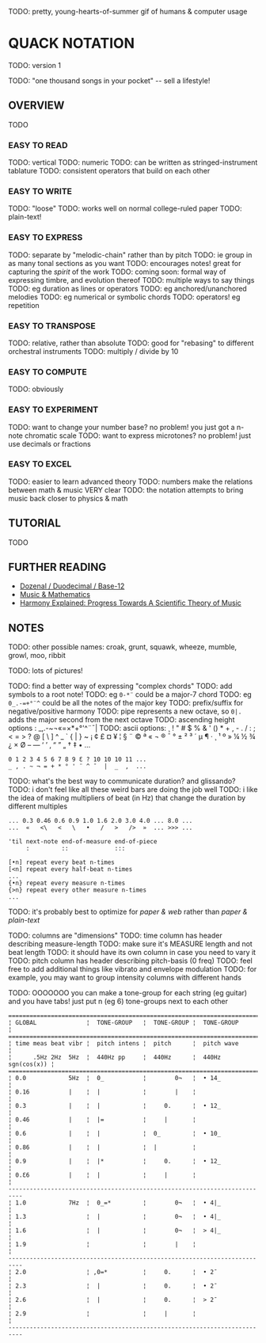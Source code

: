 
TODO: pretty, young-hearts-of-summer gif of humans & computer usage

# QUACK NOTATION

TODO: version 1

TODO: "one thousand songs in your pocket" -- sell a lifestyle!

## OVERVIEW

TODO

### EASY TO READ

TODO: vertical
TODO: numeric
TODO: can be written as stringed-instrument tablature
TODO: consistent operators that build on each other

### EASY TO WRITE

TODO: "loose"
TODO: works well on normal college-ruled paper
TODO: plain-text!

### EASY TO EXPRESS

TODO: separate by "melodic-chain" rather than by pitch
TODO:  ie group in as many tonal sections as you want
TODO: encourages notes! great for capturing the *spirit* of the work
TODO: coming soon: formal way of expressing timbre, and evolution thereof
TODO: multiple ways to say things
TODO:   eg duration as lines or operators
TODO:   eg anchored/unanchored melodies
TODO:   eg numerical or symbolic chords
TODO: operators! eg repetition

### EASY TO TRANSPOSE

TODO: relative, rather than absolute
TODO:  good for "rebasing" to different orchestral instruments
TODO: multiply / divide by 10

### EASY TO COMPUTE

TODO: obviously

### EASY TO EXPERIMENT

TODO: want to change your number base? no problem! you just got a n-note chromatic scale
TODO: want to express microtones? no problem! just use decimals or fractions

### EASY TO EXCEL

TODO: easier to learn advanced theory
TODO:   numbers make the relations between math & music VERY clear
TODO: the notation attempts to bring music back closer to physics & math

## TUTORIAL

TODO

## FURTHER READING

- [Dozenal / Duodecimal / Base-12](https://en.wikipedia.org/wiki/Duodecimal)
- [Music & Mathematics](https://en.wikipedia.org/wiki/Music_and_mathematics)
- [Harmony Explained: Progress Towards A Scientific Theory of Music](https://arxiv.org/html/1202.4212v2)

## NOTES

TODO: other possible names: croak, grunt, squawk, wheeze, mumble, growl, moo, ribbit

TODO: lots of pictures!

TODO: find a better way of expressing "complex chords"
TODO:   add symbols to a root note!
TODO:     eg `0-*¨` could be a major-7 chord
TODO:     eg `0_.-=+°¨^` could be all the notes of the major key
TODO:     prefix/suffix for negative/positive harmony
TODO:     pipe represents a new octave, so `0|.` adds the major second from the next octave
TODO:     ascending height options : _,.-~¬«=×*+°'^¨¯|
TODO:     ascii options: ¸ ! " # $ % & ' () * + , - . / : ; < = > ? @ [ \ ] ^ _ ` { | } ~ ¡ ¢ £ ¤ ¥ ¦ § ¨ © ª « ¬ ® ¯ ° ± ² ³ ´ µ ¶ · ¸ ¹ º » ¼ ½ ¾ ¿ × Ø – — ‘ ’ ‚ “ ” „ † ‡ • … 

    0 1 2 3 4 5 6 7 8 9 Ɛ ? 10 10 10 11 ...
    _ , . ~ ¬ = + * ° ' ¨ ^ ¯  |  _  ,  ...
    
TODO: what's the best way to communicate duration? and glissando?
TODO:   i don't feel like all these weird bars are doing the job well
TODO:     i like the idea of making multipliers of beat (in Hz) that change the duration by different multiples

    ... 0.3 0.46 0.6 0.9 1.0 1.6 2.0 3.0 4.0 ... 8.0 ...
    ...  «   <\   <   \   •   /   >   />  »  ... >>> ...
    
    'til next-note end-of-measure end-of-piece
         :         ::             :::
    
    [•n] repeat every beat n-times
    [<n] repeat every half-beat n-times
    ...
    {•n} repeat every measure n-times
    {>n} repeat every other measure n-times
    ...

TODO: it's probably best to optimize for *paper & web* rather than *paper & plain-text*

TODO: columns are "dimensions"
TODO:   time column has header describing measure-length
TODO:     make sure it's MEASURE length and not beat length
TODO:       it should have its own column in case you need to vary it
TODO:   pitch column has header describing pitch-basis (0 freq)
TODO:   feel free to add additional things like vibrato and envelope modulation
TODO:     for example, you may want to group intensity columns with different hands

TODO: OOOOOOO you can make a tone-group for each string (eg guitar) and you have tabs! just put n (eg 6) tone-groups next to each other

    ==========================================================================
    ¦ GLOBAL              ¦  TONE-GROUP   ¦  TONE-GROUP ¦  TONE-GROUP        ¦
    ==========================================================================
    ¦ time meas beat vibr ¦  pitch intens ¦  pitch      ¦  pitch wave        ¦
    ¦      .5Hz 2Hz  5Hz  ¦  440Hz pp     ¦  440Hz      ¦  440Hz sgn(cos(x)) ¦
    ==========================================================================
    ¦ 0.0            5Hz  ¦  0_           ¦        0¬   ¦  • 14_             ¦
    ¦ 0.16           |    ¦  |            ¦        |    ¦                    ¦
    ¦ 0.3            |    ¦  |            ¦     0.      ¦  • 12_             ¦
    ¦ 0.46           |    ¦  |=           ¦     |       ¦                    ¦
    ¦ 0.6            |    ¦  |            ¦  0_         ¦  • 10_             ¦
    ¦ 0.86           |    ¦  |            ¦  |          ¦                    ¦
    ¦ 0.9            |    ¦  |*           ¦     0.      ¦  • 12_             ¦
    ¦ 0.Ɛ6           |    ¦  |            ¦     |       ¦                    ¦
    --------------------------------------------------------------------------
    ¦ 1.0            7Hz  ¦  0_=*         ¦        0¬   ¦  • 4|_             ¦
    ¦ 1.3                 ¦  |            ¦        0¬   ¦  • 4|_             ¦
    ¦ 1.6                 ¦  |            ¦        0¬   ¦  > 4|_             ¦
    ¦ 1.9                 ¦               ¦        |    ¦                    ¦
    --------------------------------------------------------------------------
    ¦ 2.0                 ¦ ,0=*          ¦     0.      ¦  • 2¯              ¦
    ¦ 2.3                 ¦  |            ¦     0.      ¦  • 2¯              ¦
    ¦ 2.6                 ¦  |            ¦     0.      ¦  > 2¯              ¦
    ¦ 2.9                 ¦               ¦     |       ¦                    ¦
    --------------------------------------------------------------------------

